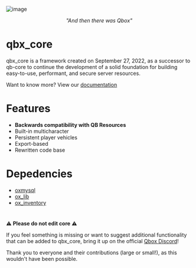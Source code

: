 ![image](https://github.com/Popcorn-RP/qbx_core/assets/85725579/d77a2278-68c0-4e3f-9ea8-5adb31fa7518)

_<p align="center">"And then there was Qbox"</p>_


# qbx_core

qbx_core is a framework created on September 27, 2022, as a successor to qb-core to continue the development of a solid foundation for building easy-to-use, performant, and secure server resources.

Want to know more? View our [documentation](https://qbox-project.github.io/)

# Features

- **Backwards compatibility with QB Resources**
- Built-in multicharacter
- Persistent player vehicles
- Export-based
- Rewritten code base

# Depedencies

- [oxmysql](https://github.com/overextended/oxmysql)
- [ox_lib](https://github.com/overextended/ox_lib)
- [ox_inventory](https://github.com/overextended/ox_inventory)

#

⚠️ **Please do not edit core** ⚠️

If you feel something is missing or want to suggest additional functionality that can be added to qbx_core, bring it up on the official [Qbox Discord](https://discord.gg/qbox)!

Thank you to everyone and their contributions (large or small!), as this wouldn't have been possible.
